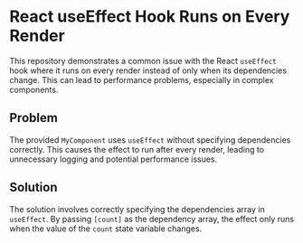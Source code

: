 # React useEffect Hook Runs on Every Render

This repository demonstrates a common issue with the React `useEffect` hook where it runs on every render instead of only when its dependencies change.  This can lead to performance problems, especially in complex components.

## Problem
The provided `MyComponent` uses `useEffect` without specifying dependencies correctly. This causes the effect to run after every render, leading to unnecessary logging and potential performance issues.

## Solution
The solution involves correctly specifying the dependencies array in `useEffect`.  By passing `[count]` as the dependency array, the effect only runs when the value of the `count` state variable changes.